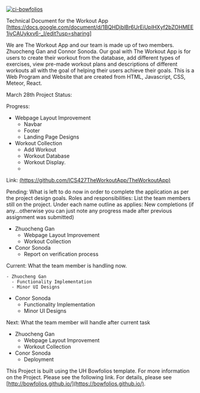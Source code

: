[![ci-bowfolios](https://github.com/bowfolios/bowfolios/actions/workflows/ci.yml/badge.svg)](https://github.com/bowfolios/bowfolios/actions/workflows/ci.yml)

Technical Document for the Workout App [https://docs.google.com/document/d/1BQHDjblBr6UrEiUpIHXyf2bZOHMEE1iyCAUykxv6-_I/edit?usp=sharing]

We are The Workout App and our team is made up of two members. Zhuocheng Gan and Connor Sonoda. Our goal with The Workout App is for users to create their workout from the database, add different types of exercises, view pre-made workout plans and descriptions of different workouts all with the goal of helping their users achieve their goals. This is a Web Program and Website that are created from HTML, Javascript, CSS, Meteor, React.

March 28th Project Status:

Progress: 

  - Webpage Layout Improvement
      - Navbar
      - Footer
      - Landing Page Designs
  - Workout Collection
      - Add Workout
      - Workout Database
      - Workout Display.
      - 
Link: [(https://github.com/ICS427TheWorkoutApp/TheWorkoutApp)](https://github.com/ICS427TheWorkoutApp/TheWorkoutApp)

Pending: What is left to do now in order to complete the application as per the project design goals.
Roles and responsibilities: List the team members still on the project. Under each name outline as applies:
New completions (if any...otherwise you can just note any progress made after previous assignment was submitted)

  - Zhuocheng Gan
    - Webpage Layout Improvement
    - Workout Collection
  - Conor Sonoda
    - Report on verification process
      
Current: What the team member is handling now.

    - Zhuocheng Gan
      - Functionality Implementation
      - Minor UI Designs
  - Conor Sonoda
      - Functionality Implementation
      - Minor UI Designs
        
Next: What the team member will handle after current task

  - Zhuocheng Gan
    - Webpage Layout Improvement
    - Workout Collection
  - Conor Sonoda
    - Deployment 

This Project is built using the UH Bowfolios template. For more information on the Project. Please see the following link.
For details, please see [http://bowfolios.github.io/](https://bowfolios.github.io/).

